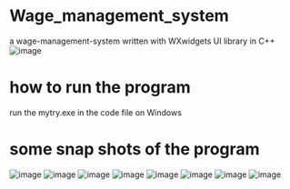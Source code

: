 # Wage_management_system
a wage-management-system written with WXwidgets UI library in C++
![image](https://user-images.githubusercontent.com/71375959/200111590-ffd9a7c3-1781-436d-afa1-088eac7e6294.png)
# how to run the program
run the mytry.exe in the code file on Windows
# some snap shots of the program
![image](https://user-images.githubusercontent.com/71375959/200111334-631ce799-5467-43b7-9168-8819fb06c3a1.png)
![image](https://user-images.githubusercontent.com/71375959/200111343-a20eb578-2590-415b-bc92-9db049e23bab.png)
![image](https://user-images.githubusercontent.com/71375959/200111354-9038c809-d3d3-4bcf-a377-4731c8ff63fd.png)
![image](https://user-images.githubusercontent.com/71375959/200111360-0e77319d-6811-4a0a-8a09-6b07d205b3ee.png)
![image](https://user-images.githubusercontent.com/71375959/200111372-2991b1fa-80e6-4c11-a6d1-efb2451b7d13.png)
![image](https://user-images.githubusercontent.com/71375959/200111389-dbd41016-f6be-4156-bd1c-6ff79b1650e2.png)
![image](https://user-images.githubusercontent.com/71375959/200111393-fa52289f-7e19-419e-82fe-ad13946f3136.png)
![image](https://user-images.githubusercontent.com/71375959/200111409-b780c0a7-3cd7-4342-a550-c9f45f0a5e3d.png)
